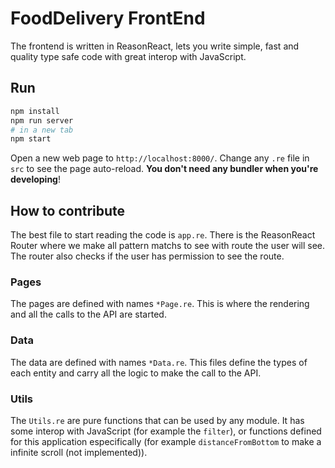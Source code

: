 # FoodDelivery FrontEnd

The frontend is written in ReasonReact, lets you write simple, fast and quality type safe code with great interop with JavaScript.

## Run

```sh
npm install
npm run server
# in a new tab
npm start
```

Open a new web page to `http://localhost:8000/`. Change any `.re` file in `src` to see the page auto-reload. **You don't need any bundler when you're developing**!

## How to contribute

The best file to start reading the code is `app.re`. There is the ReasonReact Router where we make all pattern matchs to see with route the user will see. The router also checks if the user has permission to see the route.

### Pages

The pages are defined with names `*Page.re`. This is where the rendering and all the calls to the API are started.

### Data

The data are defined with names `*Data.re`. This files define the types of each entity and carry all the logic to make the call to the API.

### Utils

The `Utils.re` are pure functions that can be used by any module. It has some interop with JavaScript (for example the `filter`), or functions defined for this application especifically (for example `distanceFromBottom` to make a infinite scroll (not implemented)).
